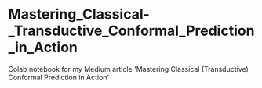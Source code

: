 # Mastering_Classical-_Transductive_Conformal_Prediction_in_Action
Colab notebook for my Medium article 'Mastering Classical (Transductive) Conformal Prediction in Action'
